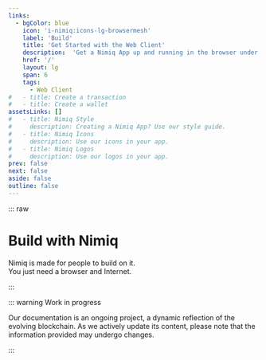 ```yaml
---
links:
  - bgColor: blue
    icon: 'i-nimiq:icons-lg-browsermesh'
    label: 'Build'
    title: 'Get Started with the Web Client'
    description:  'Get a Nimiq App up and running in the browser under 5 minutes.'
    href: '/'
    layout: lg
    span: 6
    tags:
      - Web Client
#   - title: Create a transaction
#   - title: Create a wallet
assetsLinks: []
#   - title: Nimiq Style
#     description: Creating a Nimiq App? Use our style guide.
#   - title: Nimiq Icons
#     description: Use our icons in your app.
#   - title: Nimiq Logos
#     description: Use our logos in your app.
prev: false
next: false
aside: false
outline: false
---
```


::: raw
# Build with Nimiq

Nimiq is made for people to build on it.<br/>You just need a browser and Internet.

<Tags mt-24 :tags="new Set($frontmatter.links.map(l => l.tag).concat($frontmatter.assetsLinks.map(l => l.tag)).filter(Boolean))" />
<Grid my-64 :items="$frontmatter.links" />

<!-- <div label mb-8 mt-136 text-darkblue-50>Assets</div> -->

<!-- ## There’s some cool tools to make your life easier

Resources to help you build stuff

<Grid my-64 :items="$frontmatter.assetsLinks" /> -->
:::

::: warning Work in progress

Our documentation is an ongoing project, a dynamic reflection of the evolving blockchain. As we actively update its content, please note that the information provided may undergo changes.

:::
